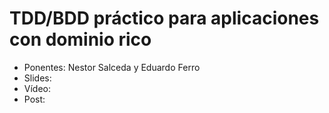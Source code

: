 TDD/BDD práctico para aplicaciones con dominio rico
=======================

* Ponentes: Nestor Salceda y Eduardo Ferro
* Slides:
* Vídeo:
* Post: